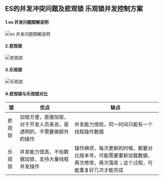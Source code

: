 ## ES的并发冲突问题及悲观锁 乐观锁并发控制方案

#### 1.es 并发问题图解说明

![es 并发问题图解说明](https://img-blog.csdnimg.cn/20200201153652498.png?x-oss-process=image/watermark,type_ZmFuZ3poZW5naGVpdGk,shadow_10,text_aHR0cHM6Ly9ibG9nLmNzZG4ubmV0L3h1OTkwMTI4NjM4,size_16,color_FFFFFF,t_70)

#### 2.悲观锁

![悲观锁](https://img-blog.csdnimg.cn/20200201221742823.png?x-oss-process=image/watermark,type_ZmFuZ3poZW5naGVpdGk,shadow_10,text_aHR0cHM6Ly9ibG9nLmNzZG4ubmV0L3h1OTkwMTI4NjM4,size_16,color_FFFFFF,t_70)





#### 3.乐观锁

![乐观锁](https://img-blog.csdnimg.cn/20200201222237446.png?x-oss-process=image/watermark,type_ZmFuZ3poZW5naGVpdGk,shadow_10,text_aHR0cHM6Ly9ibG9nLmNzZG4ubmV0L3h1OTkwMTI4NjM4,size_16,color_FFFFFF,t_70)

#### 4.悲观锁与乐观锁对比



| 锁     | 优点                                                         | 缺点                                                         |
| ------ | ------------------------------------------------------------ | ------------------------------------------------------------ |
| 悲观锁 | 加锁方便，直接加锁，对于开发人员来说，是透明的，不需要做额外的操作 | 并发能力很低，同一时间只能有一个线程操作数据                 |
| 乐观锁 | 并发能力很高，不给数据加锁，支持大量线程并发操作             | 操作麻烦，每次更新的时候，都要对比版本号，可能需要重新加载数据，再次修改，再次落库；这个过程，可能重复好几次才能完成 |































